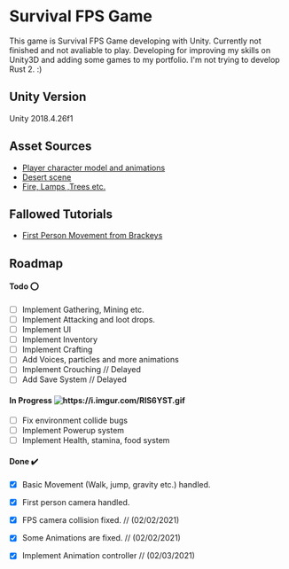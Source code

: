 # Survival FPS Game
  This game is Survival FPS Game developing with Unity. Currently not finished and not avaliable to play. Developing for improving my skills on Unity3D and adding some games to my portfolio. I'm not trying to develop Rust 2. :) 
 <br>
## Unity Version
Unity 2018.4.26f1
 <br>
## Asset Sources
- [Player character model and animations](https://www.mixamo.com/#/?page=1&type=Character)
- [Desert scene](https://runemarkstudio.itch.io/poly-desert)
- [Fire, Lamps ,Trees etc.](https://devassets.com/assets/rpg-tutorial-assets/) 
  <br>
## Fallowed Tutorials
- [First Person Movement from Brackeys](https://www.youtube.com/watch?v=_QajrabyTJc&t=1s)
  <br>
## Roadmap
#### Todo :o:
- [ ] Implement Gathering, Mining etc.
- [ ] Implement Attacking and loot drops.
- [ ] Implement UI
- [ ] Implement Inventory
- [ ] Implement Crafting
- [ ] Add Voices, particles and more animations
- [ ] Implement Crouching // Delayed
- [ ] Add Save System // Delayed
#### In Progress <img src="https://i.imgur.com/RlS6YST.gif" alt="https://i.imgur.com/RlS6YST.gif">
- [ ] Fix environment collide bugs
- [ ] Implement Powerup system
- [ ] Implement Health, stamina, food system
#### Done :heavy_check_mark:
- [x] Basic Movement (Walk, jump, gravity etc.) handled.
- [x] First person camera handled.
- [x] FPS camera collision fixed.     // (02/02/2021)
- [x] Some Animations are fixed.      // (02/02/2021)
- [x] Implement Animation controller  // (02/03/2021)






